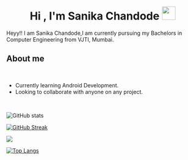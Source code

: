 <!-- ### Hi there 👋 -->

<!--
**sani203002/sani203002** is a ✨ _special_ ✨ repository because its `README.md` (this file) appears on your GitHub profile.

Here are some ideas to get you started:

- 🔭 I’m currently working on ...
- 🌱 I’m currently learning ...
- 👯 I’m looking to collaborate on ...
- 🤔 I’m looking for help with ...
- 💬 Ask me about ...
- 📫 How to reach me: ...
- 😄 Pronouns: ...
- ⚡ Fun fact: ...
-->
<h1 align="center"><b>Hi , I'm Sanika Chandode </b>
  <img src="https://media.giphy.com/media/hvRJCLFzcasrR4ia7z/giphy.gif" width="35"></h1>
  
Heyy!! I am Sanika Chandode,I am currently pursuing my Bachelors in Computer Engineering from VJTI, Mumbai.
	
## About me

<br>

- Currently learning Android Development.
- Looking to collaborate with anyone on any project.

<br>

![GitHub stats](https://github-readme-stats.vercel.app/api?username=sani203002&show_icons=true&theme=dark)

[![GitHub Streak](https://github-readme-streak-stats.herokuapp.com?user=sani203002&theme=dark&hide_border=true)](https://git.io/streak-stats)
<br>

![](https://visitor-badge.laobi.icu/badge?page_id=sani203002.sani203002)


[![Top Langs](https://github-readme-stats.vercel.app/api/top-langs/?username=sani203002&theme=great-gatsby&layout=compact)](https://github.com/sani203002)
